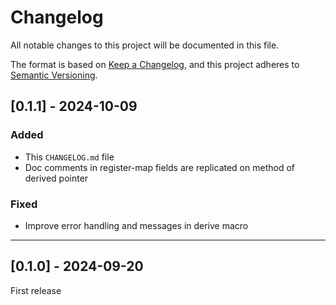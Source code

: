 # Changelog

All notable changes to this project will be documented in this file.

The format is based on [Keep a Changelog](https://keepachangelog.com/en/1.1.0/),
and this project adheres to [Semantic Versioning](https://semver.org/spec/v2.0.0.html).

## [0.1.1] - 2024-10-09

### Added

- This `CHANGELOG.md` file
- Doc comments in register-map fields are replicated on method of derived pointer

### Fixed

- Improve error handling and messages in derive macro

---

## [0.1.0] - 2024-09-20

First release
